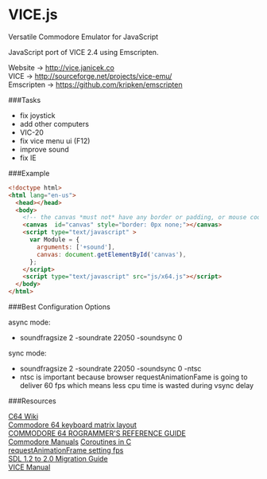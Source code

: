 VICE.js
=======

Versatile Commodore Emulator for JavaScript

JavaScript port of VICE 2.4 using Emscripten.

Website -> http://vice.janicek.co  
VICE -> http://sourceforge.net/projects/vice-emu/  
Emscripten -> https://github.com/kripken/emscripten  

###Tasks

* fix joystick
* add other computers
 * VIC-20
* fix vice menu ui (F12)
* improve sound
* fix IE

###Example
```html
<!doctype html>
<html lang="en-us">
  <head></head>
  <body>
    <!-- the canvas *must not* have any border or padding, or mouse coords will be wrong -->
    <canvas  id="canvas" style="border: 0px none;"></canvas>
    <script type="text/javascript" >
      var Module = {
        arguments: ['+sound'],
        canvas: document.getElementById('canvas'),
      };
    </script>
    <script type="text/javascript" src="js/x64.js"></script>
  </body>
</html>
```

###Best Configuration Options

async mode:
* soundfragsize 2 -soundrate 22050 -soundsync 0

sync mode:
* soundfragsize 2 -soundrate 22050 -soundsync 0 -ntsc
* ntsc is important because browser requestAnimationFame is going to deliver 60 fps which means less cpu time is wasted during vsync delay

###Resources

[C64 Wiki](http://www.c64-wiki.com)  
[Commodore 64 keyboard matrix layout](http://sta.c64.org/cbm64kbdlay.html)  
[COMMODORE 64 ROGRAMMER'S REFERENCE GUIDE](http://www.c64.ch/programming/c64prg10.txt)  
[Commodore Manuals](http://www.commodore.ca/commodore-manuals/)
[Coroutines in C](http://www.chiark.greenend.org.uk/~sgtatham/coroutines.html)  
[requestAnimationFrame setting fps](http://creativejs.com/resources/requestanimationframe/)  
[SDL 1.2 to 2.0 Migration Guide](http://wiki.libsdl.org/moin.fcg/MigrationGuide)  
[VICE Manual](http://www.viceteam.org/vice_toc.html)  